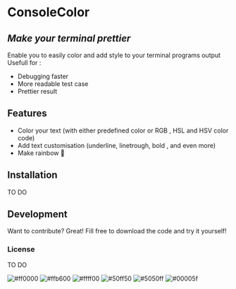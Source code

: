 # ConsoleColor
## _Make your terminal prettier_


Enable you to easily color and add style to your terminal programs output
Usefull for :
- Debugging faster
- More readable test case
- Prettier result

## Features

- Color your text (with either predefined color or RGB , HSL and HSV color code)
- Add text customisation (underline, linetrough, bold , and even more)
- Make rainbow 🌈

## Installation

TO DO

## Development

Want to contribute? Great!
Fill free to download the code and try it yourself!

### License

TO DO

![#ff0000](https://via.placeholder.com/15/f03c15/000000?text=+)
![#ffb600](https://via.placeholder.com/15/f03c15/000000?text=+)
![#ffff00](https://via.placeholder.com/15/f03c15/000000?text=+)
![#50ff50](https://via.placeholder.com/15/f03c15/000000?text=+)
![#5050ff](https://via.placeholder.com/15/f03c15/000000?text=+)
![#00005f](https://via.placeholder.com/15/f03c15/000000?text=+)
